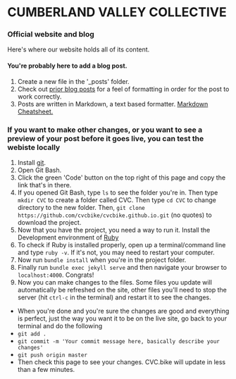 # CUMBERLAND VALLEY COLLECTIVE
### Official website and blog

Here's where our website holds all of its content. 

#### You're probably here to add a blog post. 

1. Create a new file in the '_posts' folder. 
1. Check out [prior blog posts](https://raw.githubusercontent.com/cvcbike/cvcbike.github.io/master/_posts/2020-04-23-hello-world.md) for a feel of formatting in order for the post to work correctly. 
1. Posts are written in Markdown, a text based formatter. [Markdown Cheatsheet.](https://github.com/adam-p/markdown-here/wiki/Markdown-Cheatsheet)


### If you want to make other changes, or you want to see a preview of your post before it goes live, you can test the webiste locally

1. Install [git](https://git-scm.com/).
1. Open Git Bash. 
1. Click the green 'Code' button on the top right of this page and copy the link that's in there.
1. If you opened Git Bash, type `ls` to see the folder you're in. Then type `mkdir CVC` to create a folder called CVC. Then type `cd CVC` to change directory to the new folder. Then, `git clone https://github.com/cvcbike/cvcbike.github.io.git` (no quotes) to download the project. 
1. Now that you have the project, you need a way to run it. Install the Development environment of [Ruby](https://www.ruby-lang.org/en/downloads/)
1. To check if Ruby is installed properly, open up a terminal/command line and type `ruby -v`. If it's not, you may need to restart your computer.
1. Now run `bundle install` when you're in the project folder.
1. Finally run `bundle exec jekyll serve` and then navigate your browser to `localhost:4000`. Congrats! 
1. Now you can make changes to the files. Some files you update will automatically be refreshed on the site, other files you'll need to stop the server (hit `ctrl-c` in the terminal) and restart it to see the changes.

* When you're done and you're sure the changes are good and everything is perfect, just the way you want it to be on the live site, go back to your terminal and do the following
* `git add .`
* `git commit -m 'Your commit message here, basically describe your changes'`
* `git push origin master`
* Then check this page to see your changes. CVC.bike will update in less than a few minutes. 
